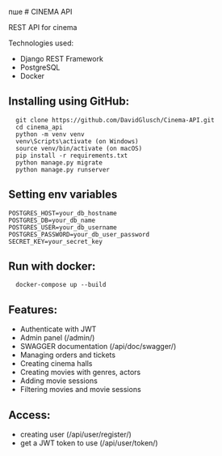 пше # CINEMA API

REST API for cinema

Technologies used:
- Django REST Framework
- PostgreSQL
- Docker
## Installing using GitHub:

```shell
  git clone https://github.com/DavidGlusch/Cinema-API.git
  cd cinema_api
  python -m venv venv
  venv\Scripts\activate (on Windows)
  source venv/bin/activate (on macOS)
  pip install -r requirements.txt
  python manage.py migrate
  python manage.py runserver
```

## Setting env variables
```shell
POSTGRES_HOST=your_db_hostname
POSTGRES_DB=your_db_name
POSTGRES_USER=your_db_username
POSTGRES_PASSWORD=your_db_user_password
SECRET_KEY=your_secret_key
```


## Run with docker:
```shell
  docker-compose up --build
```


## Features:

- Authenticate with JWT
- Admin panel (/admin/)
- SWAGGER documentation (/api/doc/swagger/) 
- Managing orders and tickets
- Creating cinema halls
- Creating movies with genres, actors
- Adding movie sessions
- Filtering movies and movie sessions

## Access:
- creating user (/api/user/register/) 
- get a JWT token to use (/api/user/token/)
